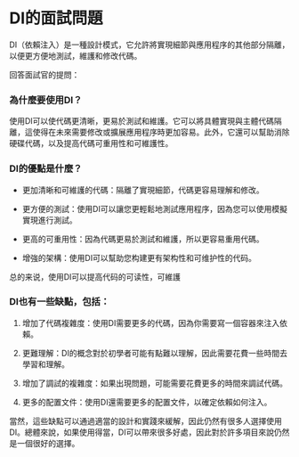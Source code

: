 # DI的面試問題

DI（依賴注入）是一種設計模式，它允許將實現細節與應用程序的其他部分隔離，以便更方便地測試，維護和修改代碼。

回答面試官的提問：

### 為什麼要使用DI？
使用DI可以使代碼更清晰，更易於測試和維護。它可以將具體實現與主體代碼隔離，這使得在未來需要修改或擴展應用程序時更加容易。此外，它還可以幫助消除硬碟代碼，以及提高代碼可重用性和可維護性。

### DI的優點是什麼？
* 更加清晰和可維護的代碼：隔離了實現細節，代碼更容易理解和修改。

* 更方便的測試：使用DI可以讓您更輕鬆地測試應用程序，因為您可以使用模擬實現進行測試。

* 更高的可重用性：因為代碼更易於測試和維護，所以更容易重用代碼。

* 增強的架構：使用DI可以幫助您构建更有架构性和可维护性的代码。

总的来说，使用DI可以提高代码的可读性，可維護

### DI也有一些缺點，包括：

1. 增加了代碼複雜度：使用DI需要更多的代碼，因為你需要寫一個容器來注入依賴。

3. 更難理解：DI的概念對於初學者可能有點難以理解，因此需要花費一些時間去學習和理解。

5. 增加了調試的複雜度：如果出現問題，可能需要花費更多的時間來調試代碼。

7. 更多的配置文件：使用DI還需要更多的配置文件，以確定依賴如何注入。


當然，這些缺點可以通過適當的設計和實踐來緩解，因此仍然有很多人選擇使用DI。總體來說，如果使用得當，DI可以帶來很多好處，因此對於許多項目來說仍然是一個很好的選擇。